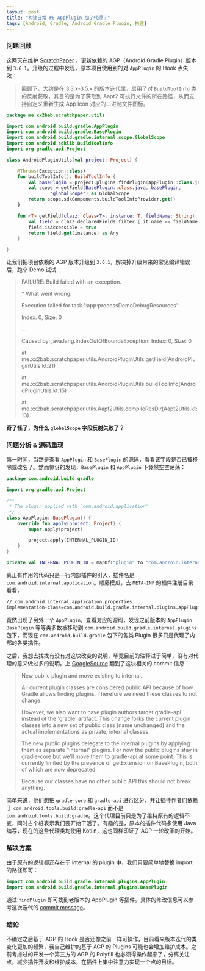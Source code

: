```yaml
---
layout: post
title: "构建日常 #8 AppPlugin 加了代理？"
tags: [Android, Gradle, Android Gradle Plugin, 构建]
---
```


### 问题回顾

这两天在维护 [ScratchPaper](https://github.com/2BAB/ScratchPaper) ，更新依赖的 AGP（Android Gradle Plugin）版本到 `3.6.1`。升级的过程中发现，原本项目使用到的对 `AppPlugin` 的 Hook 点失效：

> 回顾下，大约是在 3.3.x-3.5.x 的版本迭代里，启用了对 `BuildToolInfo` 类的反射获取，其目的是为了获取到 Aapt2 可执行文件的所在路径，从而支持自定义重新生成 App Icon 对应的二进制文件图标。

``` kotlin
package me.xx2bab.scratchpaper.utils

import com.android.build.gradle.AppPlugin
import com.android.build.gradle.BasePlugin
import com.android.build.gradle.internal.scope.GlobalScope
import com.android.sdklib.BuildToolInfo
import org.gradle.api.Project

class AndroidPluginUtils(val project: Project) {

    @Throws(Exception::class)
    fun buildToolInfo(): BuildToolInfo {
        val basePlugin = project.plugins.findPlugin(AppPlugin::class.java) as BasePlugin<*>
        val scope = getField(BasePlugin::class.java, basePlugin,
                "globalScope") as GlobalScope
        return scope.sdkComponents.buildToolInfoProvider.get()
    }

    fun <T> getField(clazz: Class<T>, instance: T, fieldName: String): Any {
        val field = clazz.declaredFields.filter { it.name == fieldName }[0]
        field.isAccessible = true
        return field.get(instance) as Any
    }

}
```

让我们把项目依赖的 AGP 版本升级到 `3.6.1`，解决掉升级带来的常见编译错误后，跑个 Demo 试试：

> FAILURE: Build failed with an exception.
>
> \* What went wrong:
> 
> Execution failed for task ':app:processDemoDebugResources'.
> 
> Index: 0, Size: 0
> 
> ...
> 
> Caused by: java.lang.IndexOutOfBoundsException: Index: 0, Size: 0
> 
>   at me.xx2bab.scratchpaper.utils.AndroidPluginUtils.getField(AndroidPluginUtils.kt:21)
> 
>   at me.xx2bab.scratchpaper.utils.AndroidPluginUtils.buildToolInfo(AndroidPluginUtils.kt:15)
> 
>   at me.xx2bab.scratchpaper.utils.Aapt2Utils.compileResDir(Aapt2Utils.kt:13)

**奇了怪了，为什么 `globalScope` 字段反射失败了？**

### 问题分析 & 源码重现

第一时间，当然是查看 `AppPlugin` 和 `BasePlugin` 的源码，看看该字段是否已被移除或改名了。然而惊讶的发现，`BasePlugin` 和 `AppPlugin` 下竟然空空荡荡：

``` kotlin
package com.android.build.gradle

import org.gradle.api.Project

/**
 * The plugin applied with `com.android.application'
 */
class AppPlugin: BasePlugin() {
    override fun apply(project: Project) {
        super.apply(project)

        project.apply(INTERNAL_PLUGIN_ID)
    }
}

private val INTERNAL_PLUGIN_ID = mapOf("plugin" to "com.android.internal.application")
```

真正有作用的代码只是一行内部插件的引入，插件名是 `com.android.internal.application`。顺藤摸瓜，去 `META-INF` 的插件注册目录看看，

``` xml
// com.android.internal.application.properties
implementation-class=com.android.build.gradle.internal.plugins.AppPlugin
```

竟然出现了另外一个 `AppPlugin`，查看对应的源码，发现之前版本的 `AppPlugin` `BasePlugin` 等等类多数被移动到 `com.android.build.gradle.internal.plugins` 包下，而现在 `com.android.build.gradle` 包下的各类 Plugin 很多只是代理了内部的各类插件。

之后，我想去找找有没有对这块改变的说明，毕竟目前的注释过于简单，没有对代理的意义做过多的说明。上 [GoogleSource](https://android.googlesource.com/platform/tools/base/+/ecdfaee5fbdfa69e82bb9266b6742d9c3db27880) 翻到了这块相关的 commit 信息：

> New public plugin and move existing to internal.
>
> All current plugin classes are considered public API
because of how Gradle allows finding plugins. Therefore
we need these classes to not change.
>
> However, we also want to have plugin authors target gradle-api
instead of the 'gradle' artifact. This change forks the current
plugin classes into a new set of public class (name unchanged)
and the actual implementations as private, internal classes.
> 
> The new public plugins delegate to the internal plugins
by applying them as separate "internal" plugins. For now
the public plugins stay in gradle-core but we'll move them
to gradle-api at some point. This is currently limited by
the presence of getExtension on BasePlugin, both of which are
now deprecated.
> 
> Because our classes have no other public API this should not
break anything.

简单来说，他们想把 `gradle-core` 和 `gradle-api` 进行区分，并让插件作者们依赖于 `com.android.tools.build:gradle-api` 而不是 `com.android.tools.build:gradle`。这个代理目前只是为了维持原有的逻辑不变，同时占个桩表示我们要开始干活了。有趣的是，原本的插件代码多使用 Java 编写，现在的这些代理类均使用 Kotlin，这也同样印证了 AGP 一轮改革的开始。

### 解决方案

由于原有的逻辑都还存在于 internal 的 plugin 中，我们只要简单地替换 import 的路径即可：

``` kotlin
import com.android.build.gradle.internal.plugins.AppPlugin
import com.android.build.gradle.internal.plugins.BasePlugin
```

通过 `findPlugin` 即可找到老版本的 AppPlugin 等插件。具体的修改信息可以参考这次迭代的 [commit message](https://github.com/2BAB/ScratchPaper/commit/17f3e83615ca95104b735f6c541ac65df8e4962c)。

### 结论

不确定之后基于 AGP 的 Hook 是否还像之前一样可操作，目前看来版本迭代的类变化更加的频繁，我自己维护的基于 AGP 的 Plugins 可能也会增加维护成本。之前考虑过的开发一个第三方的 AGP 的 Polyfill 也必须得操作起来了，分离关注点，减少插件开发和维护成本，在插件上集中注意力实现一个点的目标。



